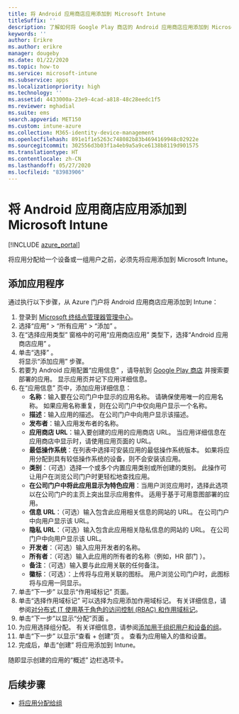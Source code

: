 ```yaml
---
title: 将 Android 应用商店应用添加到 Microsoft Intune
titleSuffix: ''
description: 了解如何将 Google Play 商店的 Android 应用商店应用添加到 Microsoft Intune。
keywords: ''
author: Erikre
ms.author: erikre
manager: dougeby
ms.date: 01/22/2020
ms.topic: how-to
ms.service: microsoft-intune
ms.subservice: apps
ms.localizationpriority: high
ms.technology: ''
ms.assetid: 4433000a-23e9-4cad-a818-48c28eedc1f5
ms.reviewer: mghadial
ms.suite: ems
search.appverid: MET150
ms.custom: intune-azure
ms.collection: M365-identity-device-management
ms.openlocfilehash: 891e1f1e5263c748082b83b4694169948c02922e
ms.sourcegitcommit: 302556d3b03f1a4eb9a5a9ce6138b8119d901575
ms.translationtype: HT
ms.contentlocale: zh-CN
ms.lasthandoff: 05/27/2020
ms.locfileid: "83983906"
---
```

# <a name="add-android-store-apps-to-microsoft-intune"></a>将 Android 应用商店应用添加到 Microsoft Intune

[!INCLUDE [azure_portal](../includes/azure_portal.md)]

将应用分配给一个设备或一组用户之前，必须先将应用添加到 Microsoft Intune。 

## <a name="add-an-app"></a>添加应用程序

通过执行以下步骤，从 Azure 门户将 Android 应用商店应用添加到 Intune：

1. 登录到 [Microsoft 终结点管理器管理中心](https://go.microsoft.com/fwlink/?linkid=2109431)。
2. 选择“应用”   > “所有应用”   > “添加”  。
3. 在“选择应用类型”  窗格中的可用“应用商店应用”  类型下，选择“Android 应用商店应用”  。
4. 单击“选择”  。<br>
   将显示“添加应用”  步骤。
5. 若要为 Android 应用配置“应用信息”  ，请导航到 [Google Play 商店](https://play.google.com/store) 并搜索要部署的应用。 显示应用页并记下应用详细信息。 
6. 在“应用信息”  页中，添加应用详细信息：
    - **名称**：输入要在公司门户中显示的应用名称。 请确保使用唯一的应用名称。 如果应用名称重复，则在公司门户中仅向用户显示一个名称。
    - **描述**：输入应用的描述。 在公司门户中向用户显示该描述。
    - **发布者**：输入应用发布者的名称。
    - **应用商店 URL**：输入要创建的应用的应用商店 URL。 当应用详细信息在应用商店中显示时，请使用应用页面的 URL。
    - **最低操作系统**：在列表中选择可安装应用的最低操作系统版本。 如果将应用分配到具有较低操作系统的设备，则不会安装该应用。
    - **类别**：（可选）选择一个或多个内置应用类别或所创建的类别。 此操作可让用户在浏览公司门户时更轻松地查找应用。
    - **在公司门户中将此应用显示为特色应用**：当用户浏览应用时，选择此选项以在公司门户的主页上突出显示应用套件。 适用于基于可用意图部署的应用。
    - **信息 URL**：（可选）输入包含此应用相关信息的网站的 URL。 在公司门户中向用户显示该 URL。
    - **隐私 URL**：（可选）输入包含此应用相关隐私信息的网站的 URL。 在公司门户中向用户显示该 URL。
    - **开发者**：（可选）输入应用开发者的名称。
    - **所有者**：（可选）输入此应用的所有者的名称（例如，HR 部门  ）。
    - **备注**：（可选）输入要与此应用关联的任何备注。
    - **徽标**：（可选）：上传将与应用关联的图标。 用户浏览公司门户时，此图标将与应用一同显示。
7. 单击“下一步”  以显示“作用域标记”  页面。
8. 单击“选择作用域标记”  可以选择为应用添加作用域标记。 有关详细信息，请参阅[对分布式 IT 使用基于角色的访问控制 (RBAC) 和作用域标记](../fundamentals/scope-tags.md)。
9. 单击“下一步”以显示“分配”页面   。
10. 为应用选择组分配。 有关详细信息，请参阅[添加用于组织用户和设备的组](../fundamentals/groups-add.md)。
11. 单击“下一步”  以显示“查看 + 创建”页  。 查看为应用输入的值和设置。
12. 完成后，单击“创建”  将应用添加到 Intune。

随即显示创建的应用的“概述”  边栏选项卡。

## <a name="next-steps"></a>后续步骤

- [将应用分配给组](apps-deploy.md)
